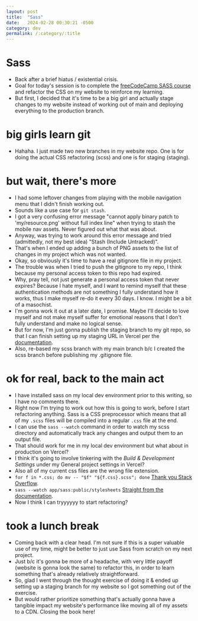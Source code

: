 ```yaml
---
layout: post
title:  "Sass"
date:   2024-02-28 00:30:21 -0500
category: dev
permalink: /:category/:title
---
```


# Sass

* Back after a brief hiatus / existential crisis.
* Goal for today's session is to complete the [freeCodeCamp SASS course](https://www.freecodecamp.org/learn/front-end-development-libraries/sass/store-data-with-sass-variables) and refactor the CSS on my website to reinforce my learning.
* But first, I decided that it's time to be a big girl and actually stage changes to my website instead of working out of main and deploying everything to the production branch.

# big girls learn git

* Hahaha. I just made two new branches in my website repo. One is for doing the actual CSS refactoring (scss) and one is for staging (staging).

# but wait, there's more

* I had some leftover changes from playing with the mobile navigation menu that I didn't finish working out.
* Sounds like a use case for `git stash`.
* I got a very confusing error message "cannot apply binary patch to 'my/resource.png' without full index line" when trying to stash the mobile nav assets. Never figured out what that was about.
* Anyway, was trying to work around this error message and tried (admittedly, not my best idea) "Stash (Include Untracked)".
* That's when I ended up adding a bunch of PNG assets to the list of changes in my project which was not wanted.
* Okay, so obviously it's time to have a real gitignore file in my project.
* The trouble was when I tried to push the gitignore to my repo, I think because my personal access token to this repo had expired.
* Why, pray tell, not just generate a personal access token that never expires? Because I hate myself, and I want to remind myself that these authentication methods are not something I fully understand how it works, thus I make myself re-do it every 30 days. I know. I might be a bit of a masochist.
* I'm gonna work it out at a later date, I promise. Maybe I'll decide to love myself and not make myself suffer for emotional reasons that I don't fully understand and make no logical sense.
* But for now, I'm just gonna publish the staging branch to my git repo, so that I can finish setting up my staging URL in Vercel per the [documentation](https://vercel.com/guides/set-up-a-staging-environment-on-vercel).
* Also, re-based my scss branch with my main branch b/c I created the scss branch before publishing my .gitignore file.

# ok for real, back to the main act

* I have installed sass on my local dev environment prior to this writing, so I have no comments there.
* Right now I'm trying to work out how this is going to work, before I start refactoring anything. Sass is a CSS preprocessor which means that all of my `.scss` files will be compiled into a regular `.css` file at the end.
* I can use the `sass --watch` command in order to watch my scss directory and automatically track any changes and output them to an output file. 
* That should work for me in my local dev environment but what about in production on Vercel?
* I think it's going to involve tinkering with the *Build & Development Settings* under my General project settings in Vercel?
* Also all of my current css files are the wrong file extension.
* `for f in *.css; do mv -- "$f" "${f.css}.scss"; done` [Thank you Stack Overflow](https://unix.stackexchange.com/questions/19654/how-do-i-change-the-extension-of-multiple-files).
* `sass --watch app/sass:public/stylesheets` [Straight from the documentation](https://sass-lang.com/guide/).
* Now I think I can tryyyyyy to start refactoring?

# took a lunch break

* Coming back with a clear head. I'm not sure if this is a super valuable use of my time, might be better to just use Sass from scratch on my next project.
* Just b/c it's gonna be more of a headache, with very little payoff (website is gonna look the same) to refactor this, in order to learn something that's already relatively straightforward.
* So, glad I went through the thought exercise of doing it & ended up setting up a staging branch for my website so I got something out of the exercise.
* But would rather prioritize something that's actually gonna have a tangible impact my website's performance like moving all of my assets to a CDN. Closing the book here!